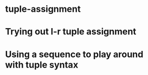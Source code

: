 # tuple-assignment
# Trying out l-r tuple assignment
# Using a sequence to play around with tuple syntax
